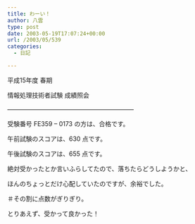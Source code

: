 ```yaml
---
title: わーい！
author: 八雲
type: post
date: 2003-05-19T17:07:24+00:00
url: /2003/05/539
categories:
  - 日記

---
```

平成15年度 春期
  
情報処理技術者試験 成績照会

&#8212;&#8212;&#8212;&#8212;&#8212;&#8212;&#8212;&#8212;&#8212;&#8212;&#8212;&#8212;&#8212;&#8212;&#8212;&#8212;&#8212;&#8212;&#8212;&#8212;&#8211;

受験番号 FE359 &#8211; 0173 の方は、合格です。
  
午前試験のスコアは、630 点です。
  
午後試験のスコアは、655 点です。

絶対受かったとか言いふらしてたので、落ちたらどうしようかと、
  
ほんのちょっとだけ心配していたのですが、余裕でした。
  
＃その割に点数がぎりぎり。
  
とりあえず、受かって良かった！